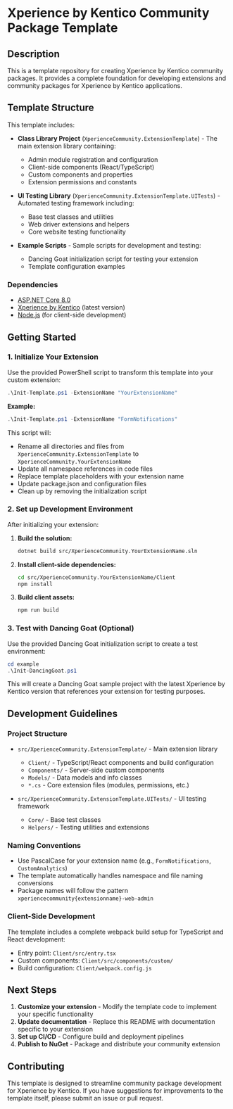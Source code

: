 # Xperience by Kentico Community Package Template

## Description

This is a template repository for creating Xperience by Kentico community packages. It provides a complete foundation for developing extensions and community packages for Xperience by Kentico applications.

## Template Structure

This template includes:

- **Class Library Project** (`XperienceCommunity.ExtensionTemplate`) - The main extension library containing:
  - Admin module registration and configuration
  - Client-side components (React/TypeScript)
  - Custom components and properties
  - Extension permissions and constants
  
- **UI Testing Library** (`XperienceCommunity.ExtensionTemplate.UITests`) - Automated testing framework including:
  - Base test classes and utilities
  - Web driver extensions and helpers
  - Core website testing functionality
  
- **Example Scripts** - Sample scripts for development and testing:
  - Dancing Goat initialization script for testing your extension
  - Template configuration examples

### Dependencies

- [ASP.NET Core 8.0](https://dotnet.microsoft.com/en-us/download)
- [Xperience by Kentico](https://docs.kentico.com) (latest version)
- [Node.js](https://nodejs.org/) (for client-side development)

## Getting Started

### 1. Initialize Your Extension

Use the provided PowerShell script to transform this template into your custom extension:

```powershell
.\Init-Template.ps1 -ExtensionName "YourExtensionName"
```

**Example:**
```powershell
.\Init-Template.ps1 -ExtensionName "FormNotifications"
```

This script will:
- Rename all directories and files from `XperienceCommunity.ExtensionTemplate` to `XperienceCommunity.YourExtensionName`
- Update all namespace references in code files
- Replace template placeholders with your extension name
- Update package.json and configuration files
- Clean up by removing the initialization script

### 2. Set up Development Environment

After initializing your extension:

1. **Build the solution:**
   ```bash
   dotnet build src/XperienceCommunity.YourExtensionName.sln
   ```

2. **Install client-side dependencies:**
   ```bash
   cd src/XperienceCommunity.YourExtensionName/Client
   npm install
   ```

3. **Build client assets:**
   ```bash
   npm run build
   ```

### 3. Test with Dancing Goat (Optional)

Use the provided Dancing Goat initialization script to create a test environment:

```powershell
cd example
.\Init-DancingGoat.ps1
```

This will create a Dancing Goat sample project with the latest Xperience by Kentico version that references your extension for testing purposes.

## Development Guidelines

### Project Structure

- `src/XperienceCommunity.ExtensionTemplate/` - Main extension library
  - `Client/` - TypeScript/React components and build configuration
  - `Components/` - Server-side custom components
  - `Models/` - Data models and info classes
  - `*.cs` - Core extension files (modules, permissions, etc.)

- `src/XperienceCommunity.ExtensionTemplate.UITests/` - UI testing framework
  - `Core/` - Base test classes
  - `Helpers/` - Testing utilities and extensions

### Naming Conventions

- Use PascalCase for your extension name (e.g., `FormNotifications`, `CustomAnalytics`)
- The template automatically handles namespace and file naming conversions
- Package names will follow the pattern `xperiencecommunity{extensionname}-web-admin`

### Client-Side Development

The template includes a complete webpack build setup for TypeScript and React development:

- Entry point: `Client/src/entry.tsx`
- Custom components: `Client/src/components/custom/`
- Build configuration: `Client/webpack.config.js`

## Next Steps

1. **Customize your extension** - Modify the template code to implement your specific functionality
2. **Update documentation** - Replace this README with documentation specific to your extension
3. **Set up CI/CD** - Configure build and deployment pipelines
4. **Publish to NuGet** - Package and distribute your community extension

## Contributing

This template is designed to streamline community package development for Xperience by Kentico. If you have suggestions for improvements to the template itself, please submit an issue or pull request.